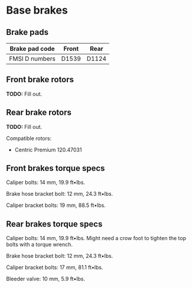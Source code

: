 # Base brakes

## Brake pads

Brake pad code | Front  | Rear
-------------- | ------ | ----
FMSI D numbers | D1539  | D1124

## Front brake rotors

**TODO:** Fill out.

## Rear brake rotors

**TODO:** Fill out.

Compatible rotors:
* Centric Premium 120.47031

## Front brakes torque specs

Caliper bolts: 14 mm, 19.9 ft•lbs.

Brake hose bracket bolt: 12 mm, 24.3 ft•lbs.

Caliper bracket bolts: 19 mm, 88.5 ft•lbs.

## Rear brakes torque specs

Caliper bolts: 14 mm, 19.9 ft•lbs.
Might need a crow foot to tighten the top bolts with a torque wrench.

Brake hose bracket bolt: 12 mm, 24.3 ft•lbs.

Caliper bracket bolts: 17 mm, 81.1 ft•lbs.

Bleeder valve: 10 mm, 5.9 ft•lbs.
